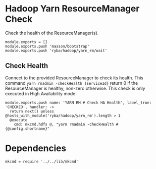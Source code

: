 
# Hadoop Yarn ResourceManager Check

Check the health of the ResourceManager(s).

    module.exports = []
    module.exports.push 'masson/bootstrap'
    module.exports.push 'ryba/hadoop/yarn_rm/wait'

## Check Health

Connect to the provided ResourceManager to check its health. This command
`yarn rmadmin -checkHealth {serviceId}` return 0 if the ResourceManager is
healthy, non-zero otherwise. This check is only executed in High Availability
mode.

    module.exports.push name: 'YARN RM # Check HA Health', label_true: 'CHECKED', handler: ->
      return next() unless @hosts_with_module('ryba/hadoop/yarn_rm').length > 1
      @execute
        cmd: mkcmd.hdfs @, "yarn rmadmin -checkHealth #{@config.shortname}"

# Dependencies

    mkcmd = require '../../lib/mkcmd'

    
